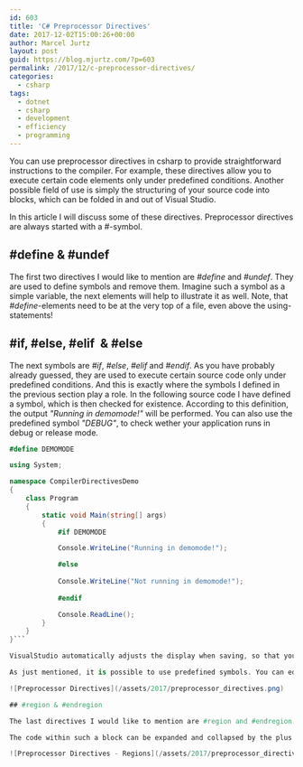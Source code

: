 ```yaml
---
id: 603
title: 'C# Preprocessor Directives'
date: 2017-12-02T15:00:26+00:00
author: Marcel Jurtz
layout: post
guid: https://blog.mjurtz.com/?p=603
permalink: /2017/12/c-preprocessor-directives/
categories:
  - csharp
tags:
  - dotnet
  - csharp
  - development
  - efficiency
  - programming
---
```

You can use preprocessor directives in csharp to provide straightforward instructions to the compiler. For example, these directives allow you to execute certain code elements only under predefined conditions. Another possible field of use is simply the structuring of your source code into blocks, which can be folded in and out of Visual Studio.

In this article I will discuss some of these directives. Preprocessor directives are always started with a #-symbol.

## #define & #undef

The first two directives I would like to mention are _#define_ and _#undef_. They are used to define symbols and remove them. Imagine such a symbol as a simple variable, the next elements will help to illustrate it as well. Note, that _#define_-elements need to be at the very top of a file, even above the using-statements!

## #if, #else, #elif  & #else

The next symbols are _#if_, _#else_, _#elif_ and _#endif_. As you have probably already guessed, they are used to execute certain source code only under predefined conditions. And this is exactly where the symbols I defined in the previous section play a role. In the following source code I have defined a symbol, which is then checked for existence. According to this definition, the output _"Running in demomode!"_ will be performed. You can also use the predefined symbol _"DEBUG"_, to check wether your application runs in debug or release mode.

```csharp
#define DEMOMODE

using System;

namespace CompilerDirectivesDemo
{
    class Program
    {
        static void Main(string[] args)
        {
            #if DEMOMODE

            Console.WriteLine("Running in demomode!");

            #else
            
            Console.WriteLine("Not running in demomode!");
            
            #endif

            Console.ReadLine();
        }
    }
}```

VisualStudio automatically adjusts the display when saving, so that you can see directly in the editor which part of the if-statement will be executed.

As just mentioned, it is possible to use predefined symbols. You can edit these settings if you go to project settings and check the build tab.

![Preprocessor Directives](/assets/2017/preprocessor_directives.png)

## #region & #endregion

The last directives I would like to mention are #region and #endregion. These are used to split source code into related blocks.

The code within such a block can be expanded and collapsed by the plus and minus symbols in Visual Studio, which are displayed next to the row number bar. An optional name following the #region-remark allows you to assign a name to each block.

![Preprocessor Directives - Regions](/assets/2017/preprocessor_directives_regions.png)